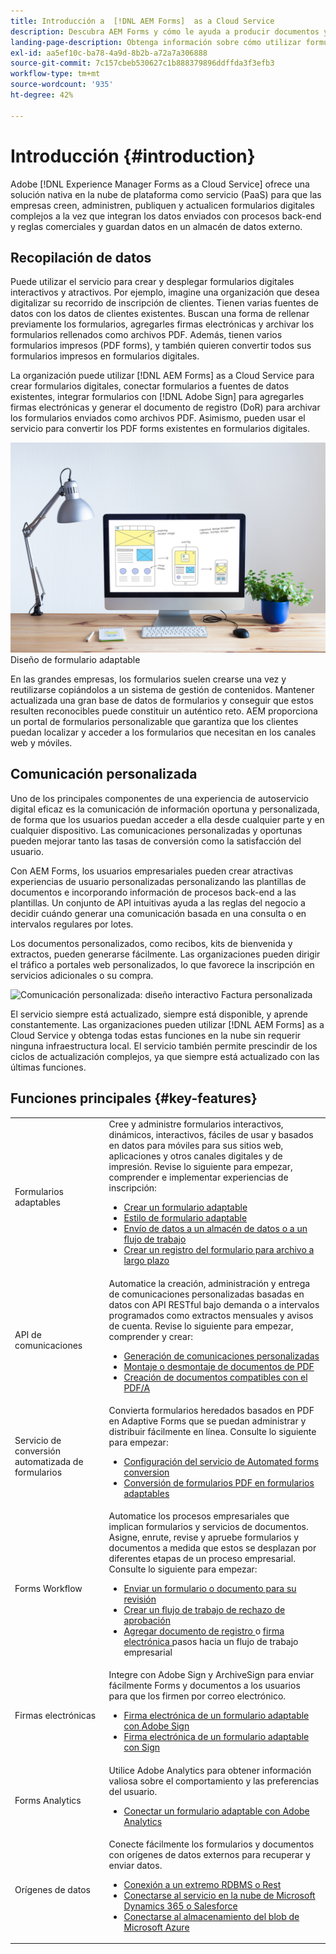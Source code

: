 ```yaml
---
title: Introducción a  [!DNL AEM Forms]  as a Cloud Service
description: Descubra AEM Forms y cómo le ayuda a producir documentos y contenido de formularios preparados para la empresa. Obtenga información sobre Plataforma como servicio (PaaS) y cómo administrar formularios digitales de clase empresarial y procesos empresariales, así como conectar Forms a fuentes de datos actuales.
landing-page-description: Obtenga información sobre cómo utilizar formularios en AEM as a Cloud Service.
exl-id: aa5ef10c-ba78-4a9d-8b2b-a72a7a306888
source-git-commit: 7c157cbeb530627c1b888379896ddffda3f3efb3
workflow-type: tm+mt
source-wordcount: '935'
ht-degree: 42%

---
```


# Introducción {#introduction}

Adobe [!DNL Experience Manager Forms as a Cloud Service] ofrece una solución nativa en la nube de plataforma como servicio (PaaS) para que las empresas creen, administren, publiquen y actualicen formularios digitales complejos a la vez que integran los datos enviados con procesos back-end y reglas comerciales y guardan datos en un almacén de datos externo.

## Recopilación de datos

Puede utilizar el servicio para crear y desplegar formularios digitales interactivos y atractivos. Por ejemplo, imagine una organización que desea digitalizar su recorrido de inscripción de clientes. Tienen varias fuentes de datos con los datos de clientes existentes. Buscan una forma de rellenar previamente los formularios, agregarles firmas electrónicas y archivar los formularios rellenados como archivos PDF. Además, tienen varios formularios impresos (PDF forms), y también quieren convertir todos sus formularios impresos en formularios digitales.

La organización puede utilizar [!DNL AEM Forms] as a Cloud Service para crear formularios digitales, conectar formularios a fuentes de datos existentes, integrar formularios con [!DNL Adobe Sign] para agregarles firmas electrónicas y generar el documento de registro (DoR) para archivar los formularios enviados como archivos PDF. Asimismo, pueden usar el servicio para convertir los PDF forms existentes en formularios digitales.

![Recopilación de datos: diseño de formulario interactivo](/help/forms/assets/data-collection.jpeg)
Diseño de formulario adaptable

En las grandes empresas, los formularios suelen crearse una vez y reutilizarse copiándolos a un sistema de gestión de contenidos. Mantener actualizada una gran base de datos de formularios y conseguir que estos resulten reconocibles puede constituir un auténtico reto. AEM proporciona un portal de formularios personalizable que garantiza que los clientes puedan localizar y acceder a los formularios que necesitan en los canales web y móviles.

## Comunicación personalizada

Uno de los principales componentes de una experiencia de autoservicio digital eficaz es la comunicación de información oportuna y personalizada, de forma que los usuarios puedan acceder a ella desde cualquier parte y en cualquier dispositivo. Las comunicaciones personalizadas y oportunas pueden mejorar tanto las tasas de conversión como la satisfacción del usuario.

Con AEM Forms, los usuarios empresariales pueden crear atractivas experiencias de usuario personalizadas personalizando las plantillas de documentos e incorporando información de procesos back-end a las plantillas. Un conjunto de API intuitivas ayuda a las reglas del negocio a decidir cuándo generar una comunicación basada en una consulta o en intervalos regulares por lotes.

Los documentos personalizados, como recibos, kits de bienvenida y extractos, pueden generarse fácilmente. Las organizaciones pueden dirigir el tráfico a portales web personalizados, lo que favorece la inscripción en servicios adicionales o su compra.


![Comunicación personalizada: diseño interactivo](/help/forms/assets/personalized-communication.jpeg)
Factura personalizada

El servicio siempre está actualizado, siempre está disponible, y aprende constantemente. Las organizaciones pueden utilizar [!DNL AEM Forms] as a Cloud Service y obtenga todas estas funciones en la nube sin requerir ninguna infraestructura local. El servicio también permite prescindir de los ciclos de actualización complejos, ya que siempre está actualizado con las últimas funciones.

## Funciones principales {#key-features}

|  |  |
|---|---|
| Formularios adaptables | Cree y administre formularios interactivos, dinámicos, interactivos, fáciles de usar y basados en datos para móviles para sus sitios web, aplicaciones y otros canales digitales y de impresión. Revise lo siguiente para empezar, comprender e implementar experiencias de inscripción: <ul><li><a href="https://experienceleague.adobe.com/docs/experience-manager-cloud-service/content/forms/adaptive-forms-authoring/authoring-adaptive-forms-foundation-components/create-an-adaptive-form-on-forms-cs/creating-adaptive-form.html"> Crear un formulario adaptable </a></li><li><a href="https://experienceleague.adobe.com/docs/experience-manager-cloud-service/content/forms/adaptive-forms-authoring/authoring-adaptive-forms-foundation-components/create-an-adaptive-form-on-forms-cs/themes.html">Estilo de formulario adaptable</a></li><li><a href="https://experienceleague.adobe.com/docs/experience-manager-cloud-service/content/forms/adaptive-forms-authoring/authoring-adaptive-forms-foundation-components/configure-submit-actions-and-metadata-submission/configuring-submit-actions.html#enabling-server-side-validation-br"> Envío de datos a un almacén de datos o a un flujo de trabajo</a></li><li><a href="https://experienceleague.adobe.com/docs/experience-manager-cloud-service/content/forms/adaptive-forms-authoring/authoring-adaptive-forms-foundation-components/generate-document-of-record-for-non-xfa-based-adaptive-forms.html"> Crear un registro del formulario para archivo a largo plazo</a></li></ul> |
| API de comunicaciones | Automatice la creación, administración y entrega de comunicaciones personalizadas basadas en datos con API RESTful bajo demanda o a intervalos programados como extractos mensuales y avisos de cuenta. Revise lo siguiente para empezar, comprender y crear: <ul><li><a href="https://experienceleague.adobe.com/docs/experience-manager-cloud-service/content/forms/using-communications/aem-forms-cloud-service-communications-introduction.html?#document-generation"> Generación de comunicaciones personalizadas </a> </li><li><a href="https://experienceleague.adobe.com/docs/experience-manager-cloud-service/content/forms/using-communications/aem-forms-cloud-service-communications-introduction.html?#document-manipulation"> Montaje o desmontaje de documentos de PDF </a> </li><li><a href="https://experienceleague.adobe.com/docs/experience-manager-cloud-service/content/forms/using-communications/aem-forms-cloud-service-communications-introduction.html?#convert-to-and-validate-pdf%2Fa-compliant-documents">Creación de documentos compatibles con el PDF/A </a></li></ul> |
| Servicio de conversión automatizada de formularios  | Convierta formularios heredados basados en PDF en Adaptive Forms que se puedan administrar y distribuir fácilmente en línea. Consulte lo siguiente para empezar: <ul><li><a href="https://experienceleague.adobe.com/docs/aem-forms-automated-conversion-service/using/configure-service.html">Configuración del servicio de Automated forms conversion</a></li><li><a href="https://experienceleague.adobe.com/docs/aem-forms-automated-conversion-service/using/convert-existing-forms-to-adaptive-forms.html?lang=es">Conversión de formularios PDF en formularios adaptables</a></li></ul> |
| Forms Workflow | Automatice los procesos empresariales que implican formularios y servicios de documentos. Asigne, enrute, revise y apruebe formularios y documentos a medida que estos se desplazan por diferentes etapas de un proceso empresarial. Consulte lo siguiente para empezar:  <ul><li><a href="https://experienceleague.adobe.com/docs/experience-manager-cloud-service/content/forms/adaptive-forms-authoring/authoring-adaptive-forms-foundation-components/create-reviews-forms.html">Enviar un formulario o documento para su revisión</a></li><li><a href="https://experienceleague.adobe.com/docs/experience-manager-cloud-service/content/forms/create-form-centric-workflows/aem-forms-workflow-step-reference.html?#assign-task-step">Crear un flujo de trabajo de rechazo de aprobación</a></li><li><a href="https://experienceleague.adobe.com/docs/experience-manager-cloud-service/content/forms/create-form-centric-workflows/aem-forms-workflow-step-reference.html?#generate-document-of-record-step">Agregar documento de registro </a> o <a href="https://experienceleague.adobe.com/docs/experience-manager-cloud-service/content/forms/create-form-centric-workflows/aem-forms-workflow-step-reference.html?#sign-document-step"> firma electrónica </a> pasos hacia un flujo de trabajo empresarial</a></li></ul> |
| Firmas electrónicas | Integre con Adobe Sign y ArchiveSign para enviar fácilmente Forms y documentos a los usuarios para que los firmen por correo electrónico. <ul><li><a href="https://experienceleague.adobe.com/docs/experience-manager-cloud-service/content/forms/adaptive-forms-authoring/authoring-adaptive-forms-foundation-components/use-adobe-sign/working-with-adobe-sign.html">Firma electrónica de un formulario adaptable con Adobe Sign </a></li><li></a> <a href="https://experienceleague.adobe.com/docs/experience-manager-cloud-service/content/forms/integrate/services/integrate-docusign-adaptive-forms.html">Firma electrónica de un formulario adaptable con Sign </a></li></ul> |
| Forms Analytics | Utilice Adobe Analytics para obtener información valiosa sobre el comportamiento y las preferencias del usuario. <ul><li><a href="https://experienceleague.adobe.com/docs/experience-manager-cloud-service/content/forms/integrate/services/integrate-aem-forms-with-adobe-analytics.html?lang=en">Conectar un formulario adaptable con Adobe Analytics</a></li></ul> |
| Orígenes de datos | Conecte fácilmente los formularios y documentos con orígenes de datos externos para recuperar y enviar datos. <ul><li><a href="https://experienceleague.adobe.com/docs/experience-manager-cloud-service/content/forms/integrate/use-form-data-model/configure-data-sources.html?lang=en">Conexión a un extremo RDBMS o Rest</a></li><li><a href="https://experienceleague.adobe.com/docs/experience-manager-cloud-service/content/forms/integrate/use-form-data-model/configure-msdynamics-salesforce.html?lang=en">Conectarse al servicio en la nube de Microsoft Dynamics 365 o Salesforce</a></li><li><a href="https://experienceleague.adobe.com/docs/experience-manager-cloud-service/content/forms/integrate/use-form-data-model/configure-azure-storage.html?lang=en">Conectarse al almacenamiento del blob de Microsoft Azure</a></li></ul> |


